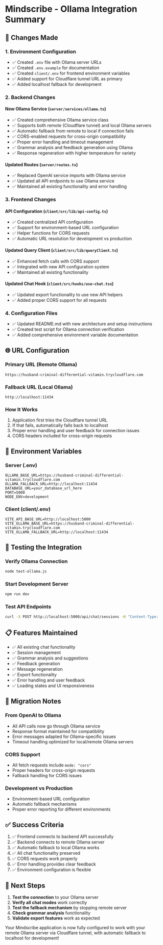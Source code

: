 # Mindscribe - Ollama Integration Summary

## 🔄 Changes Made

### 1. **Environment Configuration**
- ✅ Created `.env` file with Ollama server URLs
- ✅ Created `.env.example` for documentation
- ✅ Created `client/.env` for frontend environment variables
- ✅ Added support for Cloudflare tunnel URL as primary
- ✅ Added localhost fallback for development

### 2. **Backend Changes**

#### **New Ollama Service** (`server/services/ollama.ts`)
- ✅ Created comprehensive Ollama service class
- ✅ Supports both remote (Cloudflare tunnel) and local Ollama servers
- ✅ Automatic fallback from remote to local if connection fails
- ✅ CORS-enabled requests for cross-origin compatibility
- ✅ Proper error handling and timeout management
- ✅ Grammar analysis and feedback generation using Ollama
- ✅ Response regeneration with higher temperature for variety

#### **Updated Routes** (`server/routes.ts`)
- ✅ Replaced OpenAI service imports with Ollama service
- ✅ Updated all API endpoints to use Ollama service
- ✅ Maintained all existing functionality and error handling

### 3. **Frontend Changes**

#### **API Configuration** (`client/src/lib/api-config.ts`)
- ✅ Created centralized API configuration
- ✅ Support for environment-based URL configuration
- ✅ Helper functions for CORS requests
- ✅ Automatic URL resolution for development vs production

#### **Updated Query Client** (`client/src/lib/queryClient.ts`)
- ✅ Enhanced fetch calls with CORS support
- ✅ Integrated with new API configuration system
- ✅ Maintained all existing functionality

#### **Updated Chat Hook** (`client/src/hooks/use-chat.tsx`)
- ✅ Updated export functionality to use new API helpers
- ✅ Added proper CORS support for all requests

### 4. **Configuration Files**
- ✅ Updated README.md with new architecture and setup instructions
- ✅ Created test script for Ollama connection verification
- ✅ Added comprehensive environment variable documentation

## 🌐 URL Configuration

### **Primary URL (Remote Ollama)**
```
https://husband-criminal-differential-vitamin.trycloudflare.com
```

### **Fallback URL (Local Ollama)**
```
http://localhost:11434
```

### **How It Works**
1. Application first tries the Cloudflare tunnel URL
2. If that fails, automatically falls back to localhost
3. Proper error handling and user feedback for connection issues
4. CORS headers included for cross-origin requests

## 🔧 Environment Variables

### **Server (.env)**
```env
OLLAMA_BASE_URL=https://husband-criminal-differential-vitamin.trycloudflare.com
OLLAMA_FALLBACK_URL=http://localhost:11434
DATABASE_URL=your_database_url_here
PORT=5000
NODE_ENV=development
```

### **Client (client/.env)**
```env
VITE_API_BASE_URL=http://localhost:5000
VITE_OLLAMA_BASE_URL=https://husband-criminal-differential-vitamin.trycloudflare.com
VITE_OLLAMA_FALLBACK_URL=http://localhost:11434
```

## 🚀 Testing the Integration

### **Verify Ollama Connection**
```bash
node test-ollama.js
```

### **Start Development Server**
```bash
npm run dev
```

### **Test API Endpoints**
```bash
curl -X POST http://localhost:5000/api/chat/sessions -H "Content-Type: application/json" -d '{"mode":"conversation","focus":"fluency"}'
```

## 📋 Features Maintained

- ✅ All existing chat functionality
- ✅ Session management
- ✅ Grammar analysis and suggestions
- ✅ Feedback generation
- ✅ Message regeneration
- ✅ Export functionality
- ✅ Error handling and user feedback
- ✅ Loading states and UI responsiveness

## 🔄 Migration Notes

### **From OpenAI to Ollama**
- All API calls now go through Ollama service
- Response format maintained for compatibility
- Error messages adapted for Ollama-specific issues
- Timeout handling optimized for local/remote Ollama servers

### **CORS Support**
- All fetch requests include `mode: "cors"`
- Proper headers for cross-origin requests
- Fallback handling for CORS issues

### **Development vs Production**
- Environment-based URL configuration
- Automatic fallback mechanisms
- Proper error reporting for different environments

## ✅ Success Criteria

1. ✅ Frontend connects to backend API successfully
2. ✅ Backend connects to remote Ollama server
3. ✅ Automatic fallback to local Ollama works
4. ✅ All chat functionality preserved
5. ✅ CORS requests work properly
6. ✅ Error handling provides clear feedback
7. ✅ Environment configuration is flexible

## 🎯 Next Steps

1. **Test the connection** to your Ollama server
2. **Verify all chat modes** work correctly
3. **Test the fallback mechanism** by stopping remote server
4. **Check grammar analysis** functionality
5. **Validate export features** work as expected

Your Mindscribe application is now fully configured to work with your remote Ollama server via Cloudflare tunnel, with automatic fallback to localhost for development!
